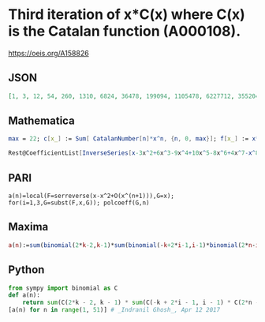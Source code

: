 # Third iteration of x\*C\(x\) where C\(x\) is the Catalan function \(A000108\)\.
https://oeis.org/A158826
## JSON
```JSON
[1, 3, 12, 54, 260, 1310, 6824, 36478, 199094, 1105478, 6227712, 35520498, 204773400, 1191572004, 6990859416, 41313818217, 245735825082, 1470125583756, 8840948601024, 53417237877396, 324123222435804, 1974317194619712]
```
## Mathematica
```Mathematica
max = 22; c[x_] := Sum[ CatalanNumber[n]*x^n, {n, 0, max}]; f[x_] := x*c[x]; CoefficientList[ Series[ f@f@f@x, {x, 0, max}], x] // Rest (* _Jean-François Alcover_, Jan 24 2013 *)
```
```Mathematica
Rest@CoefficientList[InverseSeries[x-3x^2+6x^3-9x^4+10x^5-8x^6+4x^7-x^8+O[x]^30], x] (* _Benedict W. J. Irwin_, Oct 19 2016 *)
```
## PARI
```PARI
a(n)=local(F=serreverse(x-x^2+O(x^(n+1))),G=x); for(i=1,3,G=subst(F,x,G)); polcoeff(G,n)
```
## Maxima
```Maxima
a(n):=sum(binomial(2*k-2,k-1)*sum(binomial(-k+2*i-1,i-1)*binomial(2*n-i-1,n-1),i,k,n),k,1,n)/n; // _Vladimir Kruchinin_, Jan 24 2013
```
## Python
```Python
from sympy import binomial as C
def a(n):
    return sum(C(2*k - 2, k - 1) * sum(C(-k + 2*i - 1, i - 1) * C(2*n - i - 1, n - 1) for i in range(k, n + 1)) for k in range(1, n + 1)) / n
[a(n) for n in range(1, 51)] # _Indranil Ghosh_, Apr 12 2017
```
